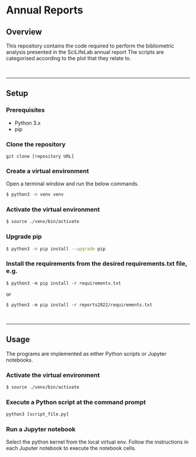 # Annual Reports

## Overview

This repository contains the code required to perform the bibliometric analysis presented in the SciLifeLab annual report The scripts are categorised according to the plot that they relate to.

<br/>

***


## Setup

### Prerequisites

- Python 3.x
- pip

### Clone the repository

```
git clone [repository URL]
```

### Create a virtual environment

Open a terminal window and run the below commands.

```bash
$ python3 -m venv venv
```

### Activate the virtual environment

```bash
$ source ./venv/bin/activate
```

### Upgrade pip

```bash
$ python3 -m pip install --upgrade pip
```

### Install the requirements from the desired requirements.txt file, e.g.

    $ python3 -m pip install -r requirements.txt

or

    $ python3 -m pip install -r reports2022/requirements.txt

<br/>

***


## Usage

The programs are implemented as either Python scripts or Jupyter notebooks. 

### Activate the virtual environment

```bash
$ source ./venv/bin/activate
```

### Execute a Python script at the command prompt

```python
python3 [script_file.py]
```

### Run a Jupyter notebook

Select the python kernel from the local virtual env.
Follow the instructions in each Juputer notebook to execute the notebook cells. 

<br/>



